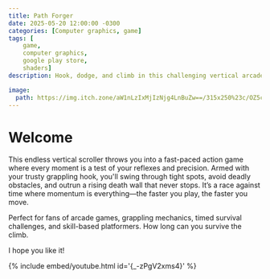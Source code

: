 ```yaml
---
title: Path Forger
date: 2025-05-20 12:00:00 -0300
categories: [Computer graphics, game]
tags: [
    game, 
    computer graphics, 
    google play store,
    shaders]     
description: Hook, dodge, and climb in this challenging vertical arcade platformer.

image:
  path: https://img.itch.zone/aW1nLzIxMjIzNjg4LnBuZw==/315x250%23c/OZ5ccy.png
---
```



# Welcome

This endless vertical scroller throws you into a fast-paced action game where every moment is a test of your reflexes and precision. Armed with your trusty grappling hook, you'll swing through tight spots, avoid deadly obstacles, and outrun a rising death wall that never stops. It’s a race against time where momentum is everything—the faster you play, the faster you move.

Perfect for fans of arcade games, grappling mechanics, timed survival challenges, and skill-based platformers. How long can you survive the climb.

I hope you like it!

{% include embed/youtube.html id='{_-zPgV2xms4}' %}
